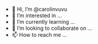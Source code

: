 - 👋 Hi, I’m @carolinvuvu
- 👀 I’m interested in ...
- 🌱 I’m currently learning ...
- 💞️ I’m looking to collaborate on ...
- 📫 How to reach me ...

<!---
carolinvuvu/carolinvuvu is a ✨ special ✨ repository because its `README.md` (this file) appears on your GitHub profile.
You can click the Preview link to take a look at your changes.
--->

